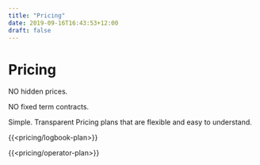 ```yaml
---
title: "Pricing"
date: 2019-09-16T16:43:53+12:00
draft: false
---
```


# Pricing

NO hidden prices.

NO fixed term contracts.

Simple. Transparent Pricing plans that are flexible and easy to understand.

{{<pricing/logbook-plan>}}

{{<pricing/operator-plan>}}
